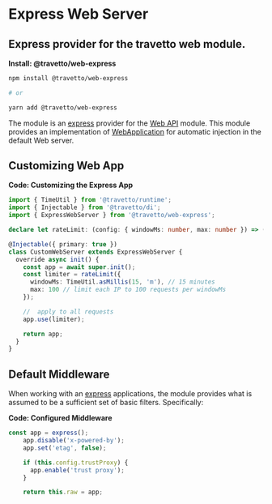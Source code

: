 <!-- This file was generated by @travetto/doc and should not be modified directly -->
<!-- Please modify https://github.com/travetto/travetto/tree/main/module/web-express/DOC.tsx and execute "npx trv doc" to rebuild -->
# Express Web Server

## Express provider for the travetto web module.

**Install: @travetto/web-express**
```bash
npm install @travetto/web-express

# or

yarn add @travetto/web-express
```

The module is an [express](https://expressjs.com) provider for the [Web API](https://github.com/travetto/travetto/tree/main/module/web#readme "Declarative api for Web Applications with support for the dependency injection.") module.  This module provides an implementation of [WebApplication](https://github.com/travetto/travetto/tree/main/module/web/src/application/app.ts#L17) for automatic injection in the default Web server.

## Customizing Web App

**Code: Customizing the Express App**
```typescript
import { TimeUtil } from '@travetto/runtime';
import { Injectable } from '@travetto/di';
import { ExpressWebServer } from '@travetto/web-express';

declare let rateLimit: (config: { windowMs: number, max: number }) => ((req: Express.Request, res: Express.Response) => void);

@Injectable({ primary: true })
class CustomWebServer extends ExpressWebServer {
  override async init() {
    const app = await super.init();
    const limiter = rateLimit({
      windowMs: TimeUtil.asMillis(15, 'm'), // 15 minutes
      max: 100 // limit each IP to 100 requests per windowMs
    });

    //  apply to all requests
    app.use(limiter);

    return app;
  }
}
```

## Default Middleware
When working with an [express](https://expressjs.com) applications, the module provides what is assumed to be a sufficient set of basic filters. Specifically:

**Code: Configured Middleware**
```typescript
const app = express();
    app.disable('x-powered-by');
    app.set('etag', false);

    if (this.config.trustProxy) {
      app.enable('trust proxy');
    }

    return this.raw = app;
```
